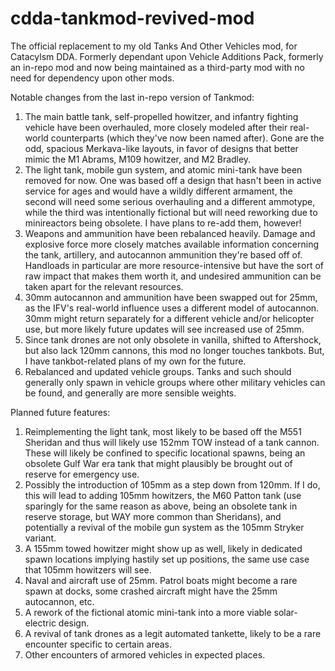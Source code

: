 # cdda-tankmod-revived-mod

The official replacement to my old Tanks And Other Vehicles mod, for Catacylsm DDA. Formerly dependant upon Vehicle Additions Pack, formerly an in-repo mod and now being maintained as a third-party mod with no need for dependency upon other mods.

Notable changes from the last in-repo version of Tankmod:
1. The main battle tank, self-propelled howitzer, and infantry fighting vehicle have been overhauled, more closely modeled after their real-world counterparts (which they've now been named after). Gone are the odd, spacious Merkava-like layouts, in favor of designs that better mimic the M1 Abrams, M109 howitzer, and M2 Bradley.
2. The light tank, mobile gun system, and atomic mini-tank have been removed for now. One was based off a design that hasn't been in active service for ages and would have a wildly different armament, the second will need some serious overhauling and a different ammotype, while the third was intentionally fictional but will need reworking due to minireactors being obsolete. I have plans to re-add them, however!
3. Weapons and ammunition have been rebalanced heavily. Damage and explosive force more closely matches available information concerning the tank, artillery, and autocannon ammunition they're based off of. Handloads in particular are more resource-intensive but have the sort of raw impact that makes them worth it, and undesired ammunition can be taken apart for the relevant resources.
4. 30mm autocannon and ammunition have been swapped out for 25mm, as the IFV's real-world influence uses a different model of autocannon. 30mm might return separately for a different vehicle and/or helicopter use, but more likely future updates will see increased use of 25mm.
5. Since tank drones are not only obsolete in vanilla, shifted to Aftershock, but also lack 120mm cannons, this mod no longer touches tankbots. But, I have tankbot-related plans of my own for the future.
6. Rebalanced and updated vehicle groups. Tanks and such should generally only spawn in vehicle groups where other military vehicles can be found, and generally are more sensible weights.

Planned future features:
1. Reimplementing the light tank, most likely to be based off the M551 Sheridan and thus will likely use 152mm TOW instead of a tank cannon. These will likely be confined to specific locational spawns, being an obsolete Gulf War era tank that might plausibly be brought out of reserve for emergency use.
2. Possibly the introduction of 105mm as a step down from 120mm. If I do, this will lead to adding 105mm howitzers, the M60 Patton tank (use sparingly for the same reason as above, being an obsolete tank in reserve storage, but WAY more common than Sheridans), and potentially a revival of the mobile gun system as the 105mm Stryker variant.
3. A 155mm towed howitzer might show up as well, likely in dedicated spawn locations implying hastily set up positions, the same use case that 105mm howitzers will see.
4. Naval and aircraft use of 25mm. Patrol boats might become a rare spawn at docks, some crashed aircraft might have the 25mm autocannon, etc.
5. A rework of the fictional atomic mini-tank into a more viable solar-electric design.
6. A revival of tank drones as a legit automated tankette, likely to be a rare encounter specific to certain areas.
7. Other encounters of armored vehicles in expected places.
